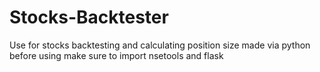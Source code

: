# Stocks-Backtester
Use for stocks backtesting  and calculating position size made via python before using make sure to import nsetools and flask

